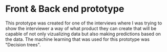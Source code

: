 # Front & Back end prototype

This prototype was created for one of the interviews where I was trying to show the interviewer a way of what product they can create that will be capable of not only vizualizing data but also making predictions based on the data. The machine learning that was used for this prototype was "Decision trees".
